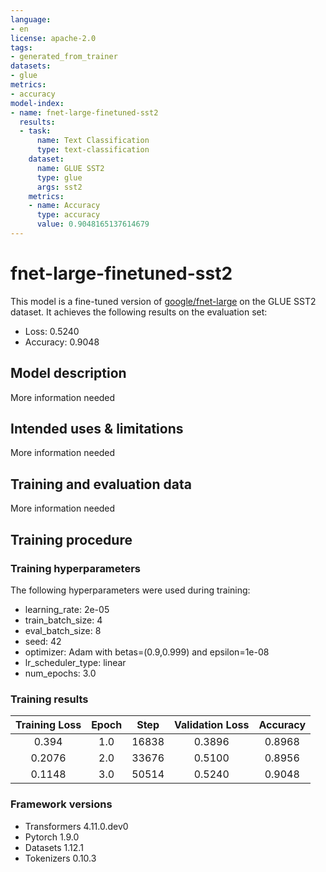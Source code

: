 ```yaml
---
language:
- en
license: apache-2.0
tags:
- generated_from_trainer
datasets:
- glue
metrics:
- accuracy
model-index:
- name: fnet-large-finetuned-sst2
  results:
  - task:
      name: Text Classification
      type: text-classification
    dataset:
      name: GLUE SST2
      type: glue
      args: sst2
    metrics:
    - name: Accuracy
      type: accuracy
      value: 0.9048165137614679
---
```


<!-- This model card has been generated automatically according to the information the Trainer had access to. You
should probably proofread and complete it, then remove this comment. -->

# fnet-large-finetuned-sst2

This model is a fine-tuned version of [google/fnet-large](https://huggingface.co/google/fnet-large) on the GLUE SST2 dataset.
It achieves the following results on the evaluation set:
- Loss: 0.5240
- Accuracy: 0.9048

## Model description

More information needed

## Intended uses & limitations

More information needed

## Training and evaluation data

More information needed

## Training procedure

### Training hyperparameters

The following hyperparameters were used during training:
- learning_rate: 2e-05
- train_batch_size: 4
- eval_batch_size: 8
- seed: 42
- optimizer: Adam with betas=(0.9,0.999) and epsilon=1e-08
- lr_scheduler_type: linear
- num_epochs: 3.0

### Training results

| Training Loss | Epoch | Step  | Validation Loss | Accuracy |
|:-------------:|:-----:|:-----:|:---------------:|:--------:|
| 0.394         | 1.0   | 16838 | 0.3896          | 0.8968   |
| 0.2076        | 2.0   | 33676 | 0.5100          | 0.8956   |
| 0.1148        | 3.0   | 50514 | 0.5240          | 0.9048   |


### Framework versions

- Transformers 4.11.0.dev0
- Pytorch 1.9.0
- Datasets 1.12.1
- Tokenizers 0.10.3
